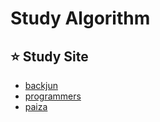 # Study Algorithm

## ⭐ Study Site

-   [backjun](https://www.acmicpc.net/step)
-   [programmers](https://programmers.co.kr/)
-   [paiza](https://paiza.jp/challenges)
